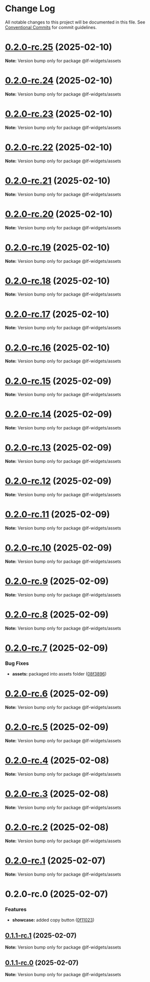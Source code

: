 # Change Log

All notable changes to this project will be documented in this file. See [Conventional Commits](https://conventionalcommits.org) for commit guidelines.

# [0.2.0-rc.25](https://github.com/lucafoscili/lf-assets/compare/0.2.0-rc.24...0.2.0-rc.25) (2025-02-10)

**Note:** Version bump only for package @lf-widgets/assets

# [0.2.0-rc.24](https://github.com/lucafoscili/lf-assets/compare/0.2.0-rc.23...0.2.0-rc.24) (2025-02-10)

**Note:** Version bump only for package @lf-widgets/assets

# [0.2.0-rc.23](https://github.com/lucafoscili/lf-assets/compare/0.2.0-rc.22...0.2.0-rc.23) (2025-02-10)

**Note:** Version bump only for package @lf-widgets/assets

# [0.2.0-rc.22](https://github.com/lucafoscili/lf-assets/compare/0.2.0-rc.21...0.2.0-rc.22) (2025-02-10)

**Note:** Version bump only for package @lf-widgets/assets

# [0.2.0-rc.21](https://github.com/lucafoscili/lf-assets/compare/0.2.0-rc.20...0.2.0-rc.21) (2025-02-10)

**Note:** Version bump only for package @lf-widgets/assets

# [0.2.0-rc.20](https://github.com/lucafoscili/lf-assets/compare/0.2.0-rc.19...0.2.0-rc.20) (2025-02-10)

**Note:** Version bump only for package @lf-widgets/assets

# [0.2.0-rc.19](https://github.com/lucafoscili/lf-assets/compare/0.2.0-rc.18...0.2.0-rc.19) (2025-02-10)

**Note:** Version bump only for package @lf-widgets/assets

# [0.2.0-rc.18](https://github.com/lucafoscili/lf-assets/compare/0.2.0-rc.17...0.2.0-rc.18) (2025-02-10)

**Note:** Version bump only for package @lf-widgets/assets

# [0.2.0-rc.17](https://github.com/lucafoscili/lf-assets/compare/0.2.0-rc.16...0.2.0-rc.17) (2025-02-10)

**Note:** Version bump only for package @lf-widgets/assets

# [0.2.0-rc.16](https://github.com/lucafoscili/lf-assets/compare/0.2.0-rc.15...0.2.0-rc.16) (2025-02-10)

**Note:** Version bump only for package @lf-widgets/assets

# [0.2.0-rc.15](https://github.com/lucafoscili/lf-assets/compare/0.2.0-rc.14...0.2.0-rc.15) (2025-02-09)

**Note:** Version bump only for package @lf-widgets/assets

# [0.2.0-rc.14](https://github.com/lucafoscili/lf-assets/compare/0.2.0-rc.13...0.2.0-rc.14) (2025-02-09)

**Note:** Version bump only for package @lf-widgets/assets

# [0.2.0-rc.13](https://github.com/lucafoscili/lf-assets/compare/0.2.0-rc.12...0.2.0-rc.13) (2025-02-09)

**Note:** Version bump only for package @lf-widgets/assets

# [0.2.0-rc.12](https://github.com/lucafoscili/lf-assets/compare/0.2.0-rc.11...0.2.0-rc.12) (2025-02-09)

**Note:** Version bump only for package @lf-widgets/assets

# [0.2.0-rc.11](https://github.com/lucafoscili/lf-assets/compare/0.2.0-rc.10...0.2.0-rc.11) (2025-02-09)

**Note:** Version bump only for package @lf-widgets/assets

# [0.2.0-rc.10](https://github.com/lucafoscili/lf-assets/compare/0.2.0-rc.9...0.2.0-rc.10) (2025-02-09)

**Note:** Version bump only for package @lf-widgets/assets

# [0.2.0-rc.9](https://github.com/lucafoscili/lf-assets/compare/0.2.0-rc.8...0.2.0-rc.9) (2025-02-09)

**Note:** Version bump only for package @lf-widgets/assets

# [0.2.0-rc.8](https://github.com/lucafoscili/lf-assets/compare/0.2.0-rc.7...0.2.0-rc.8) (2025-02-09)

**Note:** Version bump only for package @lf-widgets/assets

# [0.2.0-rc.7](https://github.com/lucafoscili/lf-assets/compare/0.2.0-rc.6...0.2.0-rc.7) (2025-02-09)

### Bug Fixes

- **assets:** packaged into assets folder ([08f3896](https://github.com/lucafoscili/lf-assets/commit/08f3896c764d37dca9b6648b276ea4fd07c21277))

# [0.2.0-rc.6](https://github.com/lucafoscili/lf-assets/compare/0.2.0-rc.5...0.2.0-rc.6) (2025-02-09)

**Note:** Version bump only for package @lf-widgets/assets

# [0.2.0-rc.5](https://github.com/lucafoscili/lf-assets/compare/0.2.0-rc.4...0.2.0-rc.5) (2025-02-09)

**Note:** Version bump only for package @lf-widgets/assets

# [0.2.0-rc.4](https://github.com/lucafoscili/lf-assets/compare/0.2.0-rc.3...0.2.0-rc.4) (2025-02-08)

**Note:** Version bump only for package @lf-widgets/assets

# [0.2.0-rc.3](https://github.com/lucafoscili/lf-assets/compare/0.2.0-rc.2...0.2.0-rc.3) (2025-02-08)

**Note:** Version bump only for package @lf-widgets/assets

# [0.2.0-rc.2](https://github.com/lucafoscili/lf-assets/compare/0.2.0-rc.1...0.2.0-rc.2) (2025-02-08)

**Note:** Version bump only for package @lf-widgets/assets

# [0.2.0-rc.1](https://github.com/lucafoscili/lf-assets/compare/0.2.0-rc.0...0.2.0-rc.1) (2025-02-07)

**Note:** Version bump only for package @lf-widgets/assets

# 0.2.0-rc.0 (2025-02-07)

### Features

- **showcase:** added copy button ([0f11023](https://github.com/lucafoscili/lf-assets/commit/0f11023c8187bf8530f45369b4a442e7d475f3ea))

## [0.1.1-rc.1](https://github.com/lucafoscili/lf-assets/compare/0.0.1-rc.2...0.1.1-rc.1) (2025-02-07)

**Note:** Version bump only for package @lf-widgets/assets

## [0.1.1-rc.0](https://github.com/lucafoscili/lf-assets/compare/0.0.1-rc.2...0.1.1-rc.0) (2025-02-07)

**Note:** Version bump only for package @lf-widgets/assets
